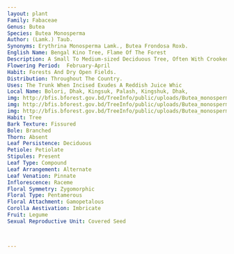 ```yaml
---
layout: plant
Family: Fabaceae
Genus: Butea
Species: Butea Monosperma
Author: (Lamk.) Taub.
Synonyms: Erythrina Monosperma Lamk., Butea Frondosa Roxb.
English Name: Bengal Kino Tree, Flame Of The Forest
Description: A Small To Medium-sized Deciduous Tree, Often With Crooked Bole, Young Branches Tomentose, Bark Rough, Exfoliating Into Irregular Pieces, Inner Bark Fibrous, Pinkish, Exuding Reddish Juice When Injured. Leaves Pinnately Trifoliolate, Rachis 12-25 Cm Long, Geniculate, Pubescent When Young, Stipules Short, Tomentose, Terminal Leaflet Largest, Rhomboid Or Obovate, Obtuse With Cuneate Base, 10-15 Cm Long And As Broad, 2 Lateral Leaflets Smaller, Obliquely Ovate, Coriaceous, Shining Above, Silky Tomentose Beneath, Lateral Veins 4-7 Pairs, Prominant Beneath. Flowers Large, In Rigid Axillary Raceme, 10-15 Cm Long, Crowded At The Ends Of Leafless Branchlets. Inflorescence Axis, Bracts And Calyx Covered With Dark Chocolate Or Brown Velvety Hairs. Calyx C 1.2 Cm Long, Velvety. Petals Bright, Reddish-orange, Equal, Thickly Clothed Outside With Silvery Tomentum, Standard Broad, Keels Semicircular, Beaked. Fruit A Pod, 10-15 Â´ 3-4 Cm, Rigid, Pendulous, Borne In Large Cluster In Leafless Branches, Yellowish-brown When Ripe, Silky Tomentose And Veined, Indehiscent, 1-seeded, Lower End Wing-like, Expanded And Sterile. Seeds Oval, Compressed, Dark Brown.
Flowering Period:  February-April
Habit: Forests And Dry Open Fields.
Distribution: Throughout The Country.
Uses: The Trunk When Incised Exudes A Reddish Juice Whic
Local Name: Bolori, Dhak, Kingsuk, Palash, Kingshuk, Dhak, 
img: http://bfis.bforest.gov.bd/TreeInfo/public/uploads/Butea_monosperma.jpg
img: http://bfis.bforest.gov.bd/TreeInfo/public/uploads/Butea_monosperma1.jpg
img: http://bfis.bforest.gov.bd/TreeInfo/public/uploads/Butea_monosperma2.jpg
Habit: Tree
Bark Texture: Fissured
Bole: Branched
Thorn: Absent
Leaf Persistence: Deciduous
Petiole: Petiolate
Stipules: Present
Leaf Type: Compound
Leaf Arrangement: Alternate
Leaf Venation: Pinnate
Inflorescence: Raceme
Floral Symmetry: Zygomorphic
Floral Type: Pentamerous
Floral Attachment: Gamopetalous
Corolla Aestivation: Imbricate
Fruit: Legume
Sexual Reproductive Unit: Covered Seed



---
```


